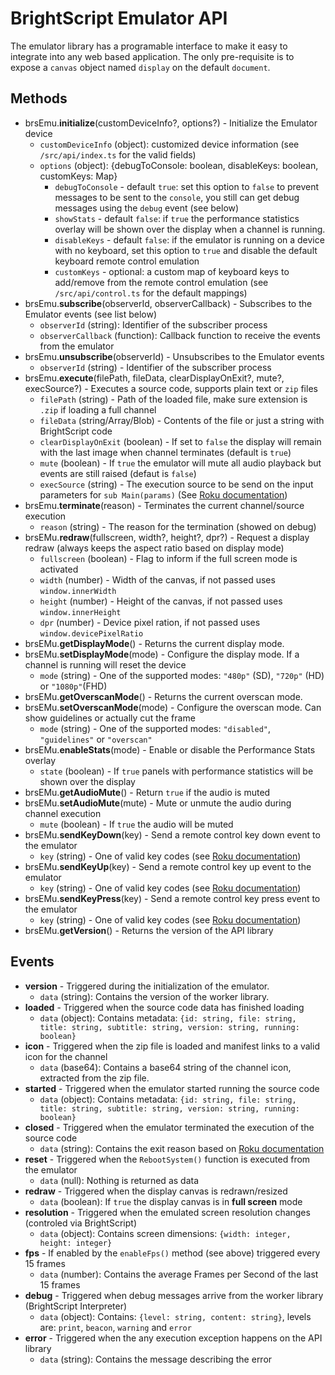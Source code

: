 # BrightScript Emulator API

The emulator library has a programable interface to make it easy to integrate into any web based application.
The only pre-requisite is to expose a `canvas` object named `display` on the default `document`.

## Methods

- brsEmu.**initialize**(customDeviceInfo?, options?) - Initialize the Emulator device
  - `customDeviceInfo` (object): customized device information (see `/src/api/index.ts` for the valid fields)
  - `options` (object): {debugToConsole: boolean, disableKeys: boolean, customKeys: Map}
    - `debugToConsole` - default `true`: set this option to `false` to prevent messages to be sent to the `console`, you still can get debug messages using the `debug` event (see below)
    - `showStats` - default `false`:  if `true` the performance statistics overlay will be shown over the display when a channel is running.
    - `disableKeys` - default `false`: if the emulator is running on a device with no keyboard, set this option to `true` and disable the default keyboard remote control emulation
    - `customKeys` - optional: a custom map of keyboard keys to add/remove from the remote control emulation (see `/src/api/control.ts` for the default mappings)
- brsEmu.**subscribe**(observerId, observerCallback) - Subscribes to the Emulator events (see list below)
  - `observerId` (string): Identifier of the subscriber process
  - `observerCallback` (function): Callback function to receive the events from the emulator
- brsEmu.**unsubscribe**(observerId) - Unsubscribes to the Emulator events
  - `observerId` (string) - Identifier of the subscriber process
- brsEmu.**execute**(filePath, fileData, clearDisplayOnExit?, mute?, execSource?) - Executes a source code, supports plain text or `zip` files
  - `filePath` (string) - Path of the loaded file, make sure extension is `.zip` if loading a full channel
  - `fileData` (string/Array/Blob) - Contents of the file or just a string with BrightScript code
  - `clearDisplayOnExit` (boolean) - If set to `false` the display will remain with the last image when channel terminates (default is `true`)
  - `mute` (boolean) - If `true` the emulator will mute all audio playback but events are still raised (defaut is `false`)
  - `execSource` (string) - The execution source to be send on the input parameters for `sub Main(params)` (See [Roku documentation](https://developer.roku.com/en-gb/docs/developer-program/getting-started/architecture/dev-environment.md#source-parameter))
- brsEmu.**terminate**(reason) - Terminates the current channel/source execution
  - `reason` (string) - The reason for the termination (showed on debug)
- brsEMu.**redraw**(fullscreen, width?, height?, dpr?) - Request a display redraw (always keeps the aspect ratio based on display mode)
  - `fullscreen` (boolean) - Flag to inform if the full screen mode is activated
  - `width` (number) - Width of the canvas, if not passed uses `window.innerWidth`
  - `height` (number) - Height of the canvas, if not passed uses `window.innerHeight`
  - `dpr` (number) - Device pixel ration, if not passed uses `window.devicePixelRatio`
- brsEMu.**getDisplayMode**() - Returns the current display mode.
- brsEMu.**setDisplayMode**(mode) - Configure the display mode. If a channel is running will reset the device
  - `mode` (string) - One of the supported modes: `"480p"` (SD), `"720p"` (HD) or `"1080p"`(FHD)
- brsEMu.**getOverscanMode**() - Returns the current overscan mode.
- brsEMu.**setOverscanMode**(mode) - Configure the overscan mode. Can show guidelines or actually cut the frame
  - `mode` (string) - One of the supported modes: `"disabled"`, `"guidelines"` or `"overscan"`
- brsEMu.**enableStats**(mode) - Enable or disable the Performance Stats overlay
  - `state` (boolean) - If `true` panels with performance statistics will be shown over the display
- brsEMu.**getAudioMute**() - Return `true` if the audio is muted
- brsEMu.**setAudioMute**(mute) - Mute or unmute the audio during channel execution
  - `mute` (boolean) - If `true` the audio will be muted
- brsEMu.**sendKeyDown**(key) - Send a remote control key down event to the emulator
  - `key` (string) - One of valid key codes (see [Roku documentation](https://developer.roku.com/docs/references/scenegraph/component-functions/onkeyevent.md))
- brsEMu.**sendKeyUp**(key) - Send a remote control key up event to the emulator
  - `key` (string) - One of valid key codes (see [Roku documentation](https://developer.roku.com/docs/references/scenegraph/component-functions/onkeyevent.md))
- brsEMu.**sendKeyPress**(key) - Send a remote control key press event to the emulator
  - `key` (string) - One of valid key codes (see [Roku documentation](https://developer.roku.com/docs/references/scenegraph/component-functions/onkeyevent.md))
- brsEMu.**getVersion**() - Returns the version of the API library

## Events

- **version** - Triggered during the initialization of the emulator.
  - `data` (string): Contains the version of the worker library.
- **loaded** - Triggered when the source code data has finished loading
  - `data` (object): Contains metadata: `{id: string, file: string, title: string, subtitle: string, version: string, running: boolean}`
- **icon** - Triggered when the zip file is loaded and manifest links to a valid icon for the channel
  - `data` (base64): Contains a base64 string of the channel icon, extracted from the zip file.
- **started** - Triggered when the emulator started running the source code
  - `data` (object): Contains metadata: `{id: string, file: string, title: string, subtitle: string, version: string, running: boolean}`
- **closed** - Triggered when the emulator terminated the execution of the source code
  - `data` (string): Contains the exit reason based on [Roku documentation](https://developer.roku.com/docs/developer-program/getting-started/architecture/dev-environment.md#lastexitorterminationreason-parameter)
- **reset** - Triggered when the `RebootSystem()` function is executed from the emulator
  - `data` (null): Nothing is returned as data
- **redraw** - Triggered when the display canvas is redrawn/resized
  - `data` (boolean): If `true` the display canvas is in **full screen** mode
- **resolution** - Triggered when the emulated screen resolution changes (controled via BrightScript)
  - `data` (object): Contains screen dimensions: `{width: integer, height: integer}`
- **fps** - If enabled by the `enableFps()` method (see above) triggered every 15 frames
  - `data` (number): Contains the average Frames per Second of the last 15 frames
- **debug** - Triggered when debug messages arrive from the worker library (BrightScript Interpreter)
  - `data` (object): Contains: `{level: string, content: string}`, levels are: `print`, `beacon`, `warning` and `error`
- **error** - Triggered when the any execution exception happens on the API library
  - `data` (string): Contains the message describing the error

